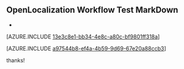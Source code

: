## OpenLocalization Workflow Test MarkDown
* 

[AZURE.INCLUDE [13e3c8e1-bb34-4e8c-a80c-bf9801ff318a](calleeMd1.md)]



[AZURE.INCLUDE [a97544b8-ef4a-4b59-9d69-67e20a88ccb3](calleeMd2.md)]

 
thanks!